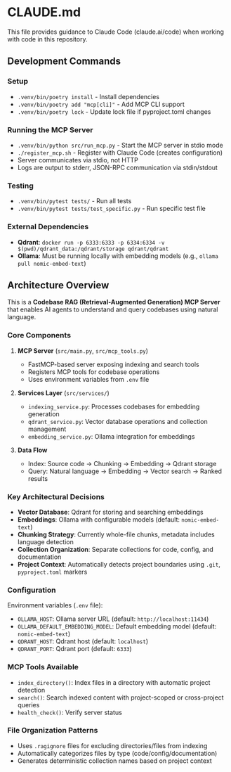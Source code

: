 # CLAUDE.md

This file provides guidance to Claude Code (claude.ai/code) when working with code in this repository.

## Development Commands

### Setup
- `.venv/bin/poetry install` - Install dependencies
- `.venv/bin/poetry add "mcp[cli]"` - Add MCP CLI support
- `.venv/bin/poetry lock` - Update lock file if pyproject.toml changes

### Running the MCP Server
- `.venv/bin/python src/run_mcp.py` - Start the MCP server in stdio mode
- `./register_mcp.sh` - Register with Claude Code (creates configuration)
- Server communicates via stdio, not HTTP
- Logs are output to stderr, JSON-RPC communication via stdin/stdout

### Testing
- `.venv/bin/pytest tests/` - Run all tests
- `.venv/bin/pytest tests/test_specific.py` - Run specific test file

### External Dependencies
- **Qdrant**: `docker run -p 6333:6333 -p 6334:6334 -v $(pwd)/qdrant_data:/qdrant/storage qdrant/qdrant`
- **Ollama**: Must be running locally with embedding models (e.g., `ollama pull nomic-embed-text`)

## Architecture Overview

This is a **Codebase RAG (Retrieval-Augmented Generation) MCP Server** that enables AI agents to understand and query codebases using natural language.

### Core Components

1. **MCP Server** (`src/main.py`, `src/mcp_tools.py`)
   - FastMCP-based server exposing indexing and search tools
   - Registers MCP tools for codebase operations
   - Uses environment variables from `.env` file

2. **Services Layer** (`src/services/`)
   - `indexing_service.py`: Processes codebases for embedding generation
   - `qdrant_service.py`: Vector database operations and collection management
   - `embedding_service.py`: Ollama integration for embeddings

3. **Data Flow**
   - Index: Source code → Chunking → Embedding → Qdrant storage
   - Query: Natural language → Embedding → Vector search → Ranked results

### Key Architectural Decisions

- **Vector Database**: Qdrant for storing and searching embeddings
- **Embeddings**: Ollama with configurable models (default: `nomic-embed-text`)
- **Chunking Strategy**: Currently whole-file chunks, metadata includes language detection
- **Collection Organization**: Separate collections for code, config, and documentation
- **Project Context**: Automatically detects project boundaries using `.git`, `pyproject.toml` markers

### Configuration

Environment variables (`.env` file):
- `OLLAMA_HOST`: Ollama server URL (default: `http://localhost:11434`)
- `OLLAMA_DEFAULT_EMBEDDING_MODEL`: Default embedding model (default: `nomic-embed-text`)
- `QDRANT_HOST`: Qdrant host (default: `localhost`)
- `QDRANT_PORT`: Qdrant port (default: `6333`)

### MCP Tools Available

- `index_directory()`: Index files in a directory with automatic project detection
- `search()`: Search indexed content with project-scoped or cross-project queries
- `health_check()`: Verify server status

### File Organization Patterns

- Uses `.ragignore` files for excluding directories/files from indexing
- Automatically categorizes files by type (code/config/documentation)
- Generates deterministic collection names based on project context